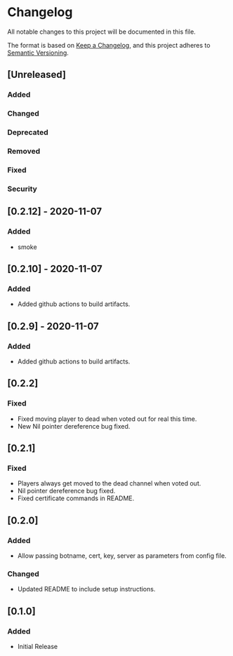 # Changelog
All notable changes to this project will be documented in this file.

The format is based on [Keep a Changelog](https://keepachangelog.com/en/1.0.0/),
and this project adheres to [Semantic Versioning](https://semver.org/spec/v2.0.0.html).


## [Unreleased]
### Added
### Changed
### Deprecated
### Removed
### Fixed
### Security


## [0.2.12] - 2020-11-07
### Added
- smoke

## [0.2.10] - 2020-11-07
### Added
- Added github actions to build artifacts.

## [0.2.9] - 2020-11-07
### Added
- Added github actions to build artifacts.

## [0.2.2]
### Fixed
- Fixed moving player to dead when voted out for real this time.
- New Nil pointer dereference bug fixed.

## [0.2.1]
### Fixed
- Players always get moved to the dead channel when voted out.
- Nil pointer dereference bug fixed.
- Fixed certificate commands in README.

## [0.2.0]
### Added
- Allow passing botname, cert, key, server as parameters from config file.

### Changed
- Updated README to include setup instructions.

## [0.1.0]
### Added
- Initial Release